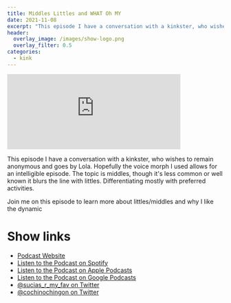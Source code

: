 ```yaml
---
title: Middles Littles and WHAT Oh MY
date: 2021-11-08
excerpt: "This episode I have a conversation with a kinkster, who wishes to remain anonymous and goes by Lola"
header:
  overlay_image: /images/show-logo.png
  overlay_filter: 0.5
categories: 
  - kink
---
```


<iframe src='https://embed.podcasts.apple.com/us/podcast/middles-littles-and-what-oh-my/id1548173787?i=1000541083802&amp;theme=dark' width='80%' height='175' frameborder='0' allowtransparency='true' allow='encrypted-media'></iframe>

This episode I have a conversation with a kinkster, who wishes to remain anonymous and goes by Lola. Hopefully the voice morph I used allows for an intelligible episode. The topic is middles, though it's less common or well known it blurs the line with littles. Differentiating mostly with preferred activities. 

Join me on this episode to learn more about littles/middles and why I like the dynamic

# Show links

* <i class='fas fa-link'></i> [Podcast Website](https://sucias.xyz)
* <i class='fab fa-spotify'></i> [Listen to the Podcast on Spotify](https://open.spotify.com/show/3XjoipCU3QzeIaQAAQpBdW)
* <i class='fas fa-podcast'></i> [Listen to the Podcast on Apple Podcasts](https://podcasts.apple.com/us/podcast/sucias-are-my-favorite/id1548173787)
* <i class='fab fa-google-play'></i> [Listen to the Podcast on Google Podcasts](https://podcasts.google.com/feed/aHR0cHM6Ly9hbmNob3IuZm0vcy80MjI0YzYzYy9wb2RjYXN0L3Jzcw==)
* <i class='fab fa-twitter'></i> [@sucias_r_my_fav on Twitter](https://twitter.com/sucias_r_my_fav)
* <i class='fab fa-twitter'></i> [@cochinochingon on Twitter](https://twitter.com/cochinochingon)
